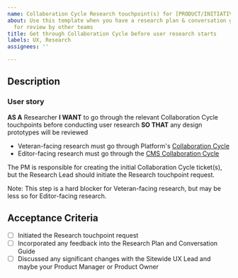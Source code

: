 ```yaml
---
name: Collaboration Cycle Research touchpoint(s) for [PRODUCT/INITIATIVE]
about: Use this template when you have a research plan & conversation guide ready
  for review by other teams
title: Get through Collaboration Cycle before user research starts
labels: UX, Research
assignees: ''

---
```


## Description

### User story
**AS A** Researcher
**I WANT** to go through the relevant Collaboration Cycle touchpoints before conducting user research
**SO THAT** any design prototypes will be reviewed

- Veteran-facing research must go through Platform's [Collaboration Cycle](https://depo-platform-documentation.scrollhelp.site/collaboration-cycle/)
- Editor-facing research must go through the [CMS Collaboration Cycle](https://github.com/department-of-veterans-affairs/va.gov-team/tree/master/platform/cms/collaboration-cycle)

The PM is responsible for creating the initial Collaboration Cycle ticket(s), but the Research Lead should initiate the Research touchpoint request.

Note: This step is a hard blocker for Veteran-facing research, but may be less so for Editor-facing research. 

## Acceptance Criteria
- [ ] Initiated the Research touchpoint request
- [ ] Incorporated any feedback into the Research Plan and Conversation Guide
- [ ] Discussed any significant changes with the Sitewide UX Lead and maybe your Product Manager or Product Owner
